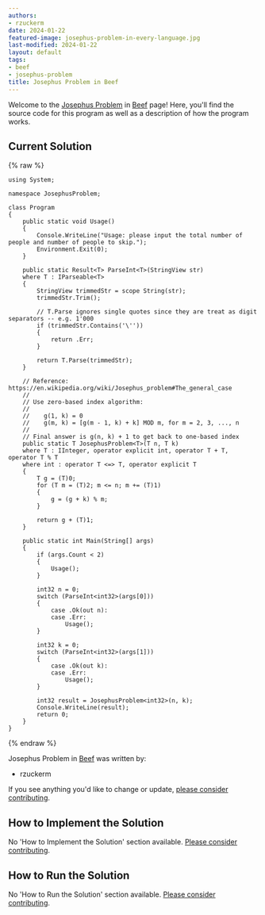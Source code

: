 ```yaml
---
authors:
- rzuckerm
date: 2024-01-22
featured-image: josephus-problem-in-every-language.jpg
last-modified: 2024-01-22
layout: default
tags:
- beef
- josephus-problem
title: Josephus Problem in Beef
---
```


Welcome to the [Josephus Problem](https://sampleprograms.io/projects/josephus-problem) in [Beef](https://sampleprograms.io/languages/beef) page! Here, you'll find the source code for this program as well as a description of how the program works.

## Current Solution

{% raw %}

```beef
using System;

namespace JosephusProblem;

class Program
{
    public static void Usage()
    {
        Console.WriteLine("Usage: please input the total number of people and number of people to skip.");
        Environment.Exit(0);
    }

    public static Result<T> ParseInt<T>(StringView str)
    where T : IParseable<T>
    {
        StringView trimmedStr = scope String(str);
        trimmedStr.Trim();

        // T.Parse ignores single quotes since they are treat as digit separators -- e.g. 1'000
        if (trimmedStr.Contains('\''))
        {
            return .Err;
        }

        return T.Parse(trimmedStr);
    }

    // Reference: https://en.wikipedia.org/wiki/Josephus_problem#The_general_case
    //
    // Use zero-based index algorithm:
    //
    //    g(1, k) = 0
    //    g(m, k) = [g(m - 1, k) + k] MOD m, for m = 2, 3, ..., n
    //
    // Final answer is g(n, k) + 1 to get back to one-based index
    public static T JosephusProblem<T>(T n, T k)
    where T : IInteger, operator explicit int, operator T + T, operator T % T
    where int : operator T <=> T, operator explicit T
    {
        T g = (T)0;
        for (T m = (T)2; m <= n; m += (T)1)
        {
            g = (g + k) % m;
        }

        return g + (T)1;
    }

    public static int Main(String[] args)
    {
        if (args.Count < 2)
        {
            Usage();
        }

        int32 n = 0;
        switch (ParseInt<int32>(args[0]))
        {
            case .Ok(out n):
            case .Err:
                Usage();
        }

        int32 k = 0;
        switch (ParseInt<int32>(args[1]))
        {
            case .Ok(out k):
            case .Err:
                Usage();
        }

        int32 result = JosephusProblem<int32>(n, k);
        Console.WriteLine(result);
        return 0;
    }
}

```

{% endraw %}

Josephus Problem in [Beef](https://sampleprograms.io/languages/beef) was written by:

- rzuckerm

If you see anything you'd like to change or update, [please consider contributing](https://github.com/TheRenegadeCoder/sample-programs).

## How to Implement the Solution

No 'How to Implement the Solution' section available. [Please consider contributing](https://github.com/TheRenegadeCoder/sample-programs-website).

## How to Run the Solution

No 'How to Run the Solution' section available. [Please consider contributing](https://github.com/TheRenegadeCoder/sample-programs-website).